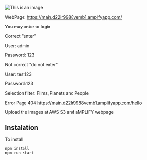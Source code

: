 ![This is an image](https://frontendfactored.s3.us-west-1.amazonaws.com/logo.png)


WebPage: https://main.d22lr9988vemb1.amplifyapp.com/

You may enter to login

Correct "enter"

User: admin

Password: 123

Not correct "do not enter"

User: test123

Password:123

Selection filter:  Films, Planets and People

Error Page 404
https://main.d22lr9988vemb1.amplifyapp.com/hello


Upload the images at AWS S3 and aMPLIFY webpage

## Instalation
To install
```
npm install 
npm run start

